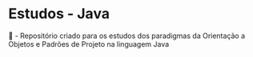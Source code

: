 # Estudos - Java

🍵 - Repositório criado para os estudos dos paradigmas da Orientação a Objetos e Padrões de Projeto na linguagem Java
